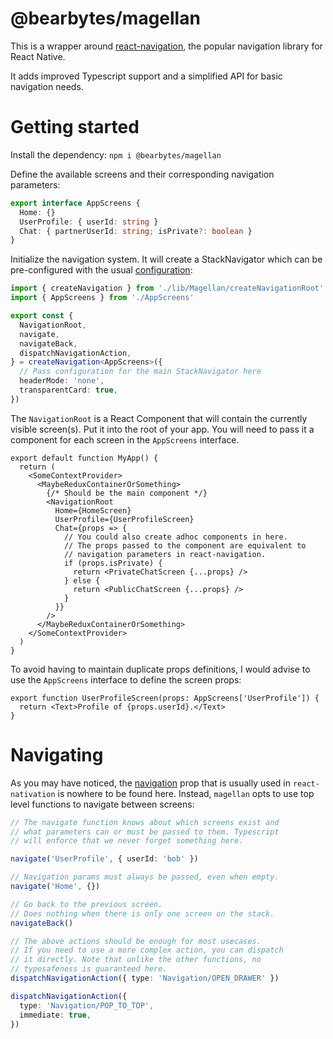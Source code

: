 # @bearbytes/magellan

This is a wrapper around [react-navigation](https://github.com/react-navigation/react-navigation), the popular navigation library for React Native.

It adds improved Typescript support and a simplified API for basic navigation needs.

# Getting started

Install the dependency:
`npm i @bearbytes/magellan`

Define the available screens and their corresponding navigation parameters:

```typescript
export interface AppScreens {
  Home: {}
  UserProfile: { userId: string }
  Chat: { partnerUserId: string; isPrivate?: boolean }
}
```

Initialize the navigation system. It will create a StackNavigator which can be pre-configured with the usual [configuration](https://reactnavigation.org/docs/en/stack-navigator.html#stacknavigatorconfig):

```typescript
import { createNavigation } from './lib/Magellan/createNavigationRoot'
import { AppScreens } from './AppScreens'

export const {
  NavigationRoot,
  navigate,
  navigateBack,
  dispatchNavigationAction,
} = createNavigation<AppScreens>({
  // Pass configuration for the main StackNavigator here
  headerMode: 'none',
  transparentCard: true,
})
```

The `NavigationRoot` is a React Component that will contain the currently visible screen(s). Put it into the root of your app. You will need to pass it a component for each screen in the `AppScreens` interface.

```tsx
export default function MyApp() {
  return (
    <SomeContextProvider>
      <MaybeReduxContainerOrSomething>
        {/* Should be the main component */}
        <NavigationRoot
          Home={HomeScreen}
          UserProfile={UserProfileScreen}
          Chat={props => {
            // You could also create adhoc components in here.
            // The props passed to the component are equivalent to
            // navigation parameters in react-navigation.
            if (props.isPrivate) {
              return <PrivateChatScreen {...props} />
            } else {
              return <PublicChatScreen {...props} />
            }
          }}
        />
      </MaybeReduxContainerOrSomething>
    </SomeContextProvider>
  )
}
```

To avoid having to maintain duplicate props definitions, I would advise to use the `AppScreens` interface to define the screen props:

```tsx
export function UserProfileScreen(props: AppScreens['UserProfile']) {
  return <Text>Profile of {props.userId}.</Text>
}
```

# Navigating

As you may have noticed, the [navigation](https://reactnavigation.org/docs/en/navigation-prop.html) prop that is usually used in `react-nativation` is nowhere to be found here. Instead, `magellan` opts to use top level functions to navigate between screens:

```typescript
// The navigate function knows about which screens exist and
// what parameters can or must be passed to them. Typescript
// will enforce that we never forget something here.

navigate('UserProfile', { userId: 'bob' })

// Navigation params must always be passed, even when empty.
navigate('Home', {})

// Go back to the previous screen.
// Does nothing when there is only one screen on the stack.
navigateBack()

// The above actions should be enough for most usecases.
// If you need to use a more complex action, you can dispatch
// it directly. Note that unlike the other functions, no
// typesafeness is guaranteed here.
dispatchNavigationAction({ type: 'Navigation/OPEN_DRAWER' })

dispatchNavigationAction({
  type: 'Navigation/POP_TO_TOP',
  immediate: true,
})
```
